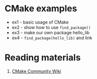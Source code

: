 # CMake examples

- ex1 - basic usage of CMake
- ex2 - show how to use `find_package()`
- ex3 - make our own package hello_lib
- ex4 - `find_package(hello_lib)`  and link

# Reading materials

1. [CMake Community Wiki](https://gitlab.kitware.com/cmake/community/wikis/home)
